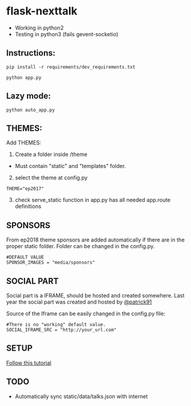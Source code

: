 # flask-nexttalk
- Working in python2
- Testing in python3 (fails gevent-socketio)

Instructions:
------
```
pip install -r requirements/dev_requirements.txt
```
```
python app.py
```

Lazy mode:
------

```
python auto_app.py
```

THEMES:
-------

Add THEMES:
1. Create a folder inside /theme
  - Must contain "static" and "templates" folder.
2. select the theme at config.py
```
THEME="ep2017"
```
3. check serve_static function in app.py has all needed app.route definitions

SPONSORS
------

From ep2018 theme sponsors are added automatically if there are in the proper static folder. Folder can be changed in the config.py.

```
#DEFAULT VALUE
SPONSOR_IMAGES = "media/sponsors"
```

SOCIAL PART
-----
Social part is a IFRAME, should be hosted and created somewhere. Last year the social part was created and hosted by  [@patrick91](https://github.com/patrick91)

Source of the Iframe can be easily changed in the config.py file:

```
#There is no "working" default value.
SOCIAL_IFRAME_SRC = "http://your_url.com"
```



SETUP
------
[Follow this tutorial](https://github.com/PythonSanSebastian/flask-nexttalk/blob/ep2016/SETUP.md)

TODO
------
- Automatically sync static/data/talks.json with internet
